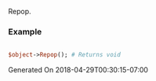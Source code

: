 Repop.
### Example

```perl

$object->Repop(); # Returns void
```


Generated On 2018-04-29T00:30:15-07:00